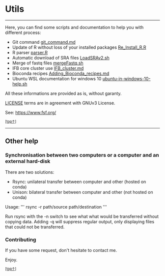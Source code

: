 # Utils
----------------------------------------------------

Here, you can find some scripts and documentation to help you with different process:
- Git command [git_command.md](https://github.com/RipollJ/Utils/blob/master/doc/git_command.md)
- Update of R without loss of your installed packages [Re_Install_R.R](https://github.com/RipollJ/Utils/blob/master/src/Re_Install_R.R)
- R parser [parser.R](https://github.com/RipollJ/Utils/blob/master/src/parser.R)
- Automatic download of SRA files [LoadSRAv2.sh](https://github.com/RipollJ/Utils/blob/master/src/LoadSRAv2.sh)
- Merge of fastq files [mergeFastq.sh](https://github.com/RipollJ/Utils/blob/master/src/mergeFastq.sh)
- IFB core cluster use [IFB_cluster.md](https://github.com/RipollJ/Utils/blob/master/doc/IFB_cluster.md)
- Bioconda recipes [Adding_Bioconda_recipes.md](https://github.com/RipollJ/Utils/blob/master/doc/Adding_Bioconda_recipes.md)
- Ubuntu WSL documentation for windows 10 [ubuntu-in-windows-10-help.sh](https://github.com/RipollJ/Utils/blob/master/doc/ubuntu-in-windows-10-help.sh)


All these informations are provided as is, without garanty.

[LICENSE](https://github.com/RipollJ/Utils/blob/master/LICENSE.md) terms are in agreement with GNUv3 License.

See: https://www.fsf.org/

[<small>[top↑]</small>](#)

------------------------------------------------------

## Other help

### Synchronisation between two computers or a computer and an external hard-disk

There are two solutions:
- Rsync: unilateral transfer between computer and other (hosted on conda)
- Unison: bilateral transfer between computer and other (not hosted on conda)

Usage: ''' rsync -r path/source path/destination '''

Run rsync with the -n switch to see what what would be transferred without copying data. 
Adding -q will suppress regular output, only displaying files that could not be transferred.


### Contributing

If you have some request, don't hesitate to contact me.

Enjoy.

[<small>[top↑]</small>](#)
